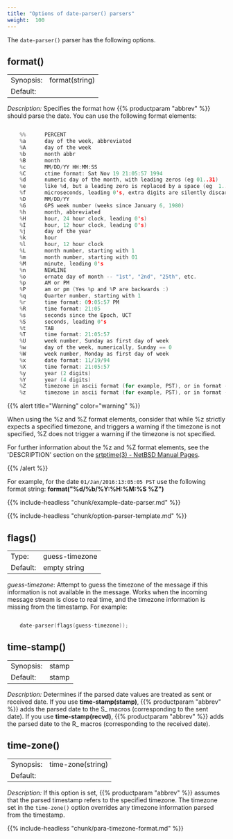 ```yaml
---
title: "Options of date-parser() parsers"
weight:  100
---
```

<!-- DISCLAIMER: This file is based on the syslog-ng Open Source Edition documentation https://github.com/balabit/syslog-ng-ose-guides/commit/2f4a52ee61d1ea9ad27cb4f3168b95408fddfdf2 and is used under the terms of The syslog-ng Open Source Edition Documentation License. The file has been modified by Axoflow. -->

The `date-parser()` parser has the following options.


## format()

|           |                |
| --------- | -------------- |
| Synopsis: | format(string) |
| Default:  |                |

*Description:* Specifies the format how {{% productparam "abbrev" %}} should parse the date. You can use the following format elements:

```c

    %%      PERCENT
    %a      day of the week, abbreviated
    %A      day of the week
    %b      month abbr
    %B      month
    %c      MM/DD/YY HH:MM:SS
    %C      ctime format: Sat Nov 19 21:05:57 1994
    %d      numeric day of the month, with leading zeros (eg 01..31)
    %e      like %d, but a leading zero is replaced by a space (eg  1..31)
    %f      microseconds, leading 0's, extra digits are silently discarded
    %D      MM/DD/YY
    %G      GPS week number (weeks since January 6, 1980)
    %h      month, abbreviated
    %H      hour, 24 hour clock, leading 0's)
    %I      hour, 12 hour clock, leading 0's)
    %j      day of the year
    %k      hour
    %l      hour, 12 hour clock
    %L      month number, starting with 1
    %m      month number, starting with 01
    %M      minute, leading 0's
    %n      NEWLINE
    %o      ornate day of month -- "1st", "2nd", "25th", etc.
    %p      AM or PM
    %P      am or pm (Yes %p and %P are backwards :)
    %q      Quarter number, starting with 1
    %r      time format: 09:05:57 PM
    %R      time format: 21:05
    %s      seconds since the Epoch, UCT
    %S      seconds, leading 0's
    %t      TAB
    %T      time format: 21:05:57
    %U      week number, Sunday as first day of week
    %w      day of the week, numerically, Sunday == 0
    %W      week number, Monday as first day of week
    %x      date format: 11/19/94
    %X      time format: 21:05:57
    %y      year (2 digits)
    %Y      year (4 digits)
    %Z      timezone in ascii format (for example, PST), or in format -/+0000
    %z      timezone in ascii format (for example, PST), or in format -/+0000  (Required element)

```

{{% alert title="Warning" color="warning" %}}

When using the %z and %Z format elements, consider that while %z strictly expects a specified timezone, and triggers a warning if the timezone is not specified, %Z does not trigger a warning if the timezone is not specified.

For further information about the %z and %Z format elements, see the 'DESCRIPTION' section on the [srtptime(3) - NetBSD Manual Pages](https://man.netbsd.org/NetBSD-7.0/i386/strptime.3).

{{% /alert %}}


For example, for the date `01/Jan/2016:13:05:05 PST` use the following format string: **format("%d/%b/%Y:%H:%M:%S %Z")**

{{% include-headless "chunk/example-date-parser.md" %}}

{{% include-headless "chunk/option-parser-template.md" %}}


## flags()

|          |                |
| -------- | -------------- |
| Type:    | guess-timezone |
| Default: | empty string   |

*guess-timezone*: Attempt to guess the timezone of the message if this information is not available in the message. Works when the incoming message stream is close to real time, and the timezone information is missing from the timestamp. For example:

```c

    date-parser(flags(guess-timezone));

```



## time-stamp()

|           |               |
| --------- | ------------- |
| Synopsis: | stamp | recvd |
| Default:  | stamp         |

*Description:* Determines if the parsed date values are treated as sent or received date. If you use **time-stamp(stamp)**, {{% productparam "abbrev" %}} adds the parsed date to the S_ macros (corresponding to the sent date). If you use **time-stamp(recvd)**, {{% productparam "abbrev" %}} adds the parsed date to the R_ macros (corresponding to the received date).



## time-zone()

|           |                   |
| --------- | ----------------- |
| Synopsis: | time-zone(string) |
| Default:  |                   |

*Description:* If this option is set, {{% productparam "abbrev" %}} assumes that the parsed timestamp refers to the specified timezone. The timezone set in the `time-zone()` option overrides any timezone information parsed from the timestamp.

{{% include-headless "chunk/para-timezone-format.md" %}}

